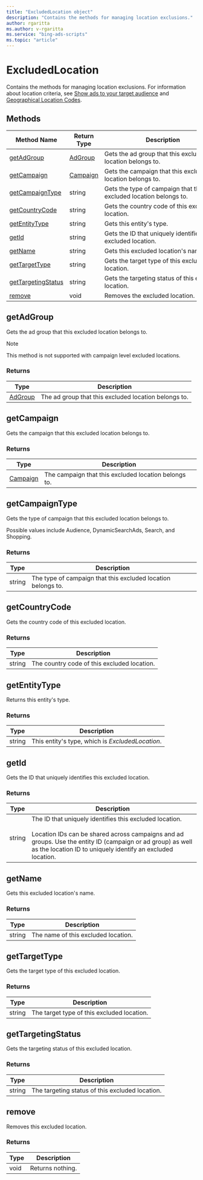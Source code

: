 ```yaml
---
title: "ExcludedLocation object"
description: "Contains the methods for managing location exclusions."
author: rgaritta
ms.author: v-rgaritta
ms.service: "bing-ads-scripts"
ms.topic: "article"
---
```


# ExcludedLocation

Contains the methods for managing location exclusions. For information about location criteria, see [Show ads to your target audience](/advertising/guides/show-ads-target-audience) and [Geographical Location Codes](/advertising/guides/geographical-location-codes).

## Methods
|Method Name|Return Type|Description|
|-|-|-
[getAdGroup](#getadgroup)|[AdGroup](./AdGroup.md)|Gets the ad group that this excluded location belongs to.
[getCampaign](#getcampaign)|[Campaign](./Campaign.md)|Gets the campaign that this excluded location belongs to.
[getCampaignType](#getcampaigntype)|string|Gets the type of campaign that this excluded location belongs to.
[getCountryCode](#getcountrycode)|string|Gets the country code of this excluded location.
[getEntityType](#getentitytype)|string|Gets this entity's type.
[getId](#getid)|string|Gets the ID that uniquely identifies this excluded location.
[getName](#getname)|string|Gets this excluded location's name.
[getTargetType](#gettargettype)|string|Gets the target type of this excluded location.
[getTargetingStatus](#gettargetingstatus)|string|Gets the targeting status of this excluded location.
[remove](#remove)|void|Removes the excluded location.



## <a name="getadgroup"></a>getAdGroup
Gets the ad group that this excluded location belongs to. 

> [!NOTE]
> This method is not supported with campaign level excluded locations. 

### Returns
|Type|Description|
|-|-
[AdGroup](./AdGroup.md)|The ad group that this excluded location belongs to.


## <a name="getcampaign"></a>getCampaign
Gets the campaign that this excluded location belongs to. 

### Returns
|Type|Description|
|-|-
[Campaign](./Campaign.md)|The campaign that this excluded location belongs to.


## <a name="getcampaigntype"></a>getCampaignType
Gets the type of campaign that this excluded location belongs to. 

Possible values include Audience, DynamicSearchAds, Search, and Shopping. 

### Returns
|Type|Description|
|-|-
string|The type of campaign that this excluded location belongs to.


## <a name="getcountrycode"></a>getCountryCode
Gets the country code of this excluded location. 

### Returns
|Type|Description|
|-|-
string|The country code of this excluded location.


## <a name="getentitytype"></a>getEntityType
Returns this entity's type. 

### Returns
|Type|Description|
|-|-
string|This entity's type, which is *ExcludedLocation*.


## <a name="getid"></a>getId
Gets the ID that uniquely identifies this excluded location.

### Returns
|Type|Description|
|-|-
string|The ID that uniquely identifies this excluded location.<br/><br/>Location IDs can be shared across campaigns and ad groups. Use the entity ID (campaign or ad group) as well as the location ID to uniquely identify an excluded location. 


## <a name="getname"></a>getName
Gets this excluded location's name.

### Returns
|Type|Description|
|-|-
string|The name of this excluded location.


## <a name="gettargettype"></a>getTargetType
Gets the target type of this excluded location.

### Returns
|Type|Description|
|-|-
string|The target type of this excluded location.


## <a name="gettargetingstatus"></a>getTargetingStatus
Gets the targeting status of this excluded location.

### Returns
|Type|Description|
|-|-
string|The targeting status of this excluded location.


## <a name="remove"></a>remove
Removes this excluded location.

### Returns
|Type|Description|
|-|-
void|Returns nothing.


